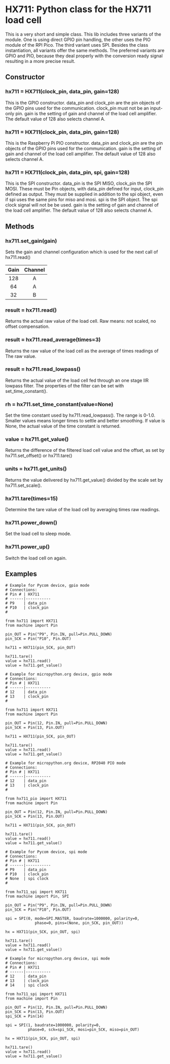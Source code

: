 # HX711: Python class for the HX711 load cell

This is a very short and simple class. This lib includes three variants of the
module. One is using direct GPIO pin handling, the other uses the PIO
module of the RPI Pico. The third variant uses SPI.
Besides the class instantiation, all variants offer the same methods.
The preferred variants are GPIO and PIO, because they deal properly with the conversion
ready signal resulting in a more precise result.

## Constructor

### hx711 = HX711(clock_pin, data_pin, gain=128)

This is the GPIO constructor. data_pin and clock_pin are the pin objects
of the GPIO pins used for the communication. clock_pin must not be an input-only pin.
gain is the setting of gain and channel of the load cell amplifier.
The default value of 128 also selects channel A.

### hx711 = HX711(clock_pin, data_pin, gain=128)

This is the Raspberry Pi PIO constructor. data_pin and clock_pin are the pin objects
of the GPIO pins used for the communication. 
gain is the setting of gain and channel of the load cell amplifier.
The default value of 128 also selects channel A.

### hx711 = HX711(clock_pin, data_pin, spi, gain=128)

This is the SPI constructor. data_pin is the SPI MISO, clock_pin the SPI MOSI. These must be
Pin objects, with data_pin defined for input, clock_pin defined as output. They must be supplied
in addition to the spi object, even if spi uses the same  pins for miso and mosi.
spi is the SPI object. The spi clock signal will not be be used.
gain is the setting of gain and channel of the load cell amplifier.
The default value of 128 also selects channel A.

## Methods

### hx711.set_gain(gain)

Sets the gain and channel configuration which is used for the next call of hx711.read()

|Gain|Channel|
|:-:|:-:|
|128|A|
|64|A|
|32|B|

### result = hx711.read()

Returns the actual raw value of the load cell. Raw means: not scaled, no offset
compensation.

### result = hx711.read_average(times=3)

Returns the raw value of the load cell as the average of times readings of The
raw value.

### result = hx711.read_lowpass()

Returns the actual value of the load cell fed through an one stage IIR lowpass
filter. The properties of the filter can be set with set_time_constant().

### rh = hx711.set_time_constant(value=None)

Set the time constant used by hx711.read_lowpass(). The range is 0-1.0. Smaller
values means longer times to settle and better smoothing.
If value is None, the actual value of the time constant is returned.

### value = hx711.get_value()

Returns the difference of the filtered load cell value and the offset, as set by hx711.set_offset() or hx711.tare()

### units = hx711.get_units()

Returns the value delivered by hx711.get_value() divided by the scale set by
hx711.set_scale().

### hx711.tare(times=15)

Determine the tare value of the load cell by averaging times raw readings.

### hx711.power_down()

Set the load cell to sleep mode.

### hx711.power_up()

Switch the load cell on again.

## Examples

```
# Example for Pycom device, gpio mode
# Connections:
# Pin # | HX711
# ------|-----------
# P9    | data_pin
# P10   | clock_pin
#

from hx711 import HX711
from machine import Pin

pin_OUT = Pin("P9", Pin.IN, pull=Pin.PULL_DOWN)
pin_SCK = Pin("P10", Pin.OUT)

hx711 = HX711(pin_SCK, pin_OUT)

hx711.tare()
value = hx711.read()
value = hx711.get_value()
```

```
# Example for micropython.org device, gpio mode
# Connections:
# Pin # | HX711
# ------|-----------
# 12    | data_pin
# 13    | clock_pin
#

from hx711 import HX711
from machine import Pin

pin_OUT = Pin(12, Pin.IN, pull=Pin.PULL_DOWN)
pin_SCK = Pin(13, Pin.OUT)

hx711 = HX711(pin_SCK, pin_OUT)

hx711.tare()
value = hx711.read()
value = hx711.get_value()
```

```
# Example for micropython.org device, RP2040 PIO mode
# Connections:
# Pin # | HX711
# ------|-----------
# 12    | data_pin
# 13    | clock_pin
#

from hx711_pio import HX711
from machine import Pin

pin_OUT = Pin(12, Pin.IN, pull=Pin.PULL_DOWN)
pin_SCK = Pin(13, Pin.OUT)

hx711 = HX711(pin_SCK, pin_OUT)

hx711.tare()
value = hx711.read()
value = hx711.get_value()
```

```
# Example for Pycom device, spi mode
# Connections:
# Pin # | HX711
# ------|-----------
# P9    | data_pin
# P10   | clock_pin
# None  | spi clock
#

from hx711_spi import HX711
from machine import Pin, SPI

pin_OUT = Pin("P9", Pin.IN, pull=Pin.PULL_DOWN)
pin_SCK = Pin("P10", Pin.OUT)

spi = SPI(0, mode=SPI.MASTER, baudrate=1000000, polarity=0,
             phase=0, pins=(None, pin_SCK, pin_OUT))

hx = HX711(pin_SCK, pin_OUT, spi)

hx711.tare()
value = hx711.read()
value = hx711.get_value()
```

```
# Example for micropython.org device, spi mode
# Connections:
# Pin # | HX711
# ------|-----------
# 12    | data_pin
# 13    | clock_pin
# 14    | spi clock

from hx711_spi import HX711
from machine import Pin

pin_OUT = Pin(12, Pin.IN, pull=Pin.PULL_DOWN)
pin_SCK = Pin(13, Pin.OUT)
spi_SCK = Pin(14)

spi = SPI(1, baudrate=1000000, polarity=0,
          phase=0, sck=spi_SCK, mosi=pin_SCK, miso=pin_OUT)

hx = HX711(pin_SCK, pin_OUT, spi)

hx711.tare()
value = hx711.read()
value = hx711.get_value()
```
